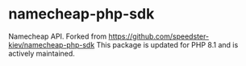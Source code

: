 namecheap-php-sdk
=================

Namecheap API. Forked from https://github.com/speedster-kiev/namecheap-php-sdk
This package is updated for PHP 8.1 and is actively maintained.
